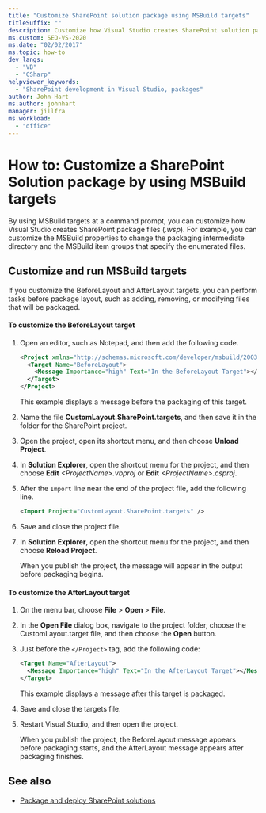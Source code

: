 ```yaml
---
title: "Customize SharePoint solution package using MSBuild targets"
titleSuffix: ""
description: Customize how Visual Studio creates SharePoint solution package files (.wsp) by using MSBuild targets at a command prompt.
ms.custom: SEO-VS-2020
ms.date: "02/02/2017"
ms.topic: how-to
dev_langs:
  - "VB"
  - "CSharp"
helpviewer_keywords:
  - "SharePoint development in Visual Studio, packages"
author: John-Hart
ms.author: johnhart
manager: jillfra
ms.workload:
  - "office"
---
```

# How to: Customize a SharePoint Solution package by using MSBuild targets
  By using MSBuild targets at a command prompt, you can customize how Visual Studio creates SharePoint package files (*.wsp*). For example, you can customize the MSBuild properties to change the packaging intermediate directory and the MSBuild item groups that specify the enumerated files.

## Customize and run MSBuild targets
 If you customize the BeforeLayout and AfterLayout targets, you can perform tasks before package layout, such as adding, removing, or modifying files that will be packaged.

#### To customize the BeforeLayout target

1. Open an editor, such as Notepad, and then add the following code.

   ```xml
   <Project xmlns="http://schemas.microsoft.com/developer/msbuild/2003">
     <Target Name="BeforeLayout">
       <Message Importance="high" Text="In the BeforeLayout Target"></Message>
     </Target>
   </Project>
   ```

    This example displays a message before the packaging of this target.

2. Name the file **CustomLayout.SharePoint.targets**, and then save it in the folder for the SharePoint project.

3. Open the project, open its shortcut menu, and then choose **Unload Project**.

4. In **Solution Explorer**, open the shortcut menu for the project, and then choose **Edit** *\<ProjectName>.vbproj* or **Edit** *\<ProjectName>.csproj*.

5. After the `Import` line near the end of the project file, add the following line.

   ```xml
   <Import Project="CustomLayout.SharePoint.targets" />
   ```

6. Save and close the project file.

7. In **Solution Explorer**, open the shortcut menu for the project, and then choose **Reload Project**.

   When you publish the project, the message will appear in the output before packaging begins.

#### To customize the AfterLayout target

1. On the menu bar, choose **File** > **Open** > **File**.

2. In the **Open File** dialog box, navigate to the project folder, choose the CustomLayout.target file, and then choose the **Open** button.

3. Just before the `</Project>` tag, add the following code:

   ```xml
   <Target Name="AfterLayout">
     <Message Importance="high" Text="In the AfterLayout Target"></Message>
   </Target>
   ```

    This example displays a message after this target is packaged.

4. Save and close the targets file.

5. Restart Visual Studio, and then open the project.

   When you publish the project, the BeforeLayout message appears before packaging starts, and the AfterLayout message appears after packaging finishes.

## See also
- [Package and deploy SharePoint solutions](../sharepoint/packaging-and-deploying-sharepoint-solutions.md)
